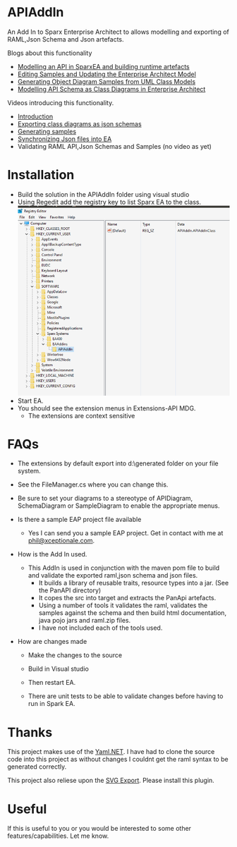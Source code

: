 # APIAddIn

An Add In to Sparx Enterprise Architect to allows modelling and exporting of RAML,Json Schema and Json artefacts.

Blogs about this functionality
 - [Modelling an API in SparxEA and building runtime artefacts](https://xceptionale.wordpress.com/2016/03/09/modelling-an-api-in-sparkea-and-building-runtime-artefacts/)
 - [Editing Samples and Updating the Enterprise Architect Model](https://xceptionale.wordpress.com/2016/02/21/editing-samples-and-updating-the-enterprise-architect-model/)
 - [Generating Object Diagram Samples from UML Class Models](https://xceptionale.wordpress.com/2016/02/21/generating-object-diagram-samples-from-uml-class-models/)
 - [Modelling API Schema as Class Diagrams in Enterprise Architect](https://xceptionale.wordpress.com/2016/02/21/modelling-api-schema-as-class-diagrams-in-enterprise-architect/)

Videos introducing this functionality.  
- [Introduction](https://www.youtube.com/watch?v=uzPYato5kCk)
- [Exporting class diagrams as json schemas](https://www.youtube.com/watch?v=FKTzZ6ObkGo)
- [Generating samples](https://www.youtube.com/watch?v=A0gYgGENT6U)
- [Synchronizing Json files into EA](https://www.youtube.com/watch?v=RnohxHbeX4w)
- Validating RAML API,Json Schemas and Samples (no video as yet)


# Installation

- Build the solution in the APIAddIn folder using visual studio
- Using Regedit add the registry key to list Sparx EA to the class.
![Synchronizing Json files into EA](./images/registry.png)
- Start EA.
- You should see the extension menus in Extensions-API MDG.
  -   The extensions are context sensitive


# FAQs
 - The extensions by default export into d:\generated folder on your file system.
  - See the FileManager.cs where you can change this.

- Be sure to set your diagrams to a stereotype of APIDiagram, SchemaDiagram or SampleDiagram to enable the appropriate menus.

- Is there a sample EAP project file available
  - Yes I can send you a sample EAP project.  Get in contact with me at phil@xceptionale.com.


- How is the Add In used.
  - This AddIn is used in conjunction with the maven pom file to build and validate the exported raml,json schema and json files.  
    - It builds a library of reusable traits, resource types into a jar. (See the PanAPI directory)
    - It copes the src into target and extracts the PanApi artefacts.
    - Using a number of tools it validates the raml, validates the samples against the schema and then build html documentation, java pojo jars and raml.zip files.
    - I have not included each of the tools used.

- How are changes made
  - Make the changes to the source
  - Build in Visual studio
  - Then restart EA.

  - There are unit tests to be able to validate changes before having to run in Spark EA.


# Thanks
  This project makes use of the [Yaml.NET](https://github.com/aaubry/YamlDotNet). I have had to clone the source code into this project as without changes I couldnt get the raml syntax to be generated correctly.
  
  This project also reliese upon the [SVG Export](http://community.sparxsystems.com/community-resources/706-svg-diagram-export-add-in).
  Please install this plugin.
  

# Useful

If this is useful to you or you would be interested to some other features/capabilities. Let me know.
